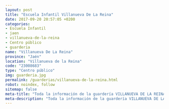 ```yaml
---
layout: post
title: "Escuela Infantil Villanueva De La Reina"
date: 2017-09-20 20:57:05 +0200
categories:
- Escuela Infantil
- jaen
- villanueva-de-la-reina
- Centro público
- guarderia
name: "Villanueva De La Reina"
province: "Jaén"
location: "Villanueva de la Reina"
code: "23008683"
type: "Centro público"
img: guarderia.jpg
permalink: /guarderias/villanueva-de-la-reina.html
robot: noindex, follow
sitemap: false
meta-title: "Toda la información de la guardería VILLANUEVA DE LA REINA"
meta-description: "Toda la información de la guardería VILLANUEVA DE LA REINA"
---
```

